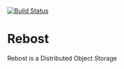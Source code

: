 [![Build Status](https://travis-ci.org/xescugc/rebost.svg?branch=master)](https://travis-ci.org/xescugc/rebost)

# Rebost

Rebost is a Distributed Object Storage
